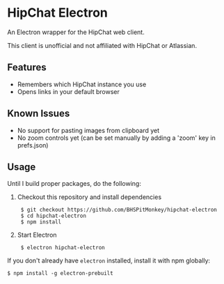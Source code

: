 # HipChat Electron

An Electron wrapper for the HipChat web client.

This client is unofficial and not affiliated with HipChat or Atlassian.

## Features

- Remembers which HipChat instance you use
- Opens links in your default browser

## Known Issues

- No support for pasting images from clipboard yet
- No zoom controls yet (can be set manually by adding a 'zoom' key in prefs.json)

## Usage

Until I build proper packages, do the following:

1. Checkout this repository and install dependencies

        $ git checkout https://github.com/BHSPitMonkey/hipchat-electron
        $ cd hipchat-electron
        $ npm install

2. Start Electron

        $ electron hipchat-electron

If you don't already have `electron` installed, install it with npm globally:

    $ npm install -g electron-prebuilt
